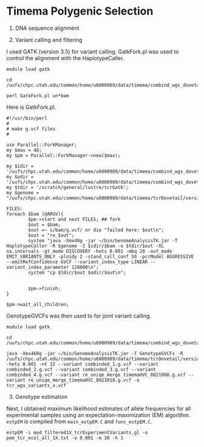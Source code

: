 # Timema Polygenic Selection

1. DNA sequence alignment

2. Variant calling and filtering

I used GATK (version 3.5) for variant calling. GatkFork.pl was used to control the alignment with the HaplotypeCaller.

```
module load gatk

cd /uufs/chpc.utah.edu/common/home/u6000989/data/timema/combind_wgs_dovetailV3/alignments_tcr

perl GatkFork.pl un*bam
```
Here is GatkFork.pl.
```
#!/usr/bin/perl
#
# make g.vcf files 
#

use Parallel::ForkManager;
my $max = 48;
my $pm = Parallel::ForkManager->new($max);

my $idir = '/uufs/chpc.utah.edu/common/home/u6000989/data/timema/combind_wgs_dovetailV3/alignments_tcr';
my $odir = '/uufs/chpc.utah.edu/common/home/u6000989/data/timema/combind_wgs_dovetailV3/variants_tcr';
my $tdir = '/scratch/general/lustre/tcrGatk';
my $genome = "/uufs/chpc.utah.edu/common/home/u6000989/data/timema/tcrDovetail/version3/mod_map_timema_06Jun2016_RvNkF702.fasta";

FILES:
foreach $bam (@ARGV){
        $pm->start and next FILES; ## fork
        $out = $bam;
        $out =~ s/bam/g.vcf/ or die "failed here: $out\n";
        $out = "re_$out";
        system "java -Xmx48g -jar ~/bin/GenomeAnalysisTK.jar -T HaplotypeCaller -R $genome -I $idir/$bam -o $tdir/$out -XL na.intervals -gt_mode DISCOVERY -hets 0.001 -mbq 20 -out_mode EMIT_VARIANTS_ONLY -ploidy 2 -stand_call_conf 50 -pcrModel AGGRESSIVE --emitRefConfidence GVCF --variant_index_type LINEAR --variant_index_parameter 128000\n";
        system "cp $tdir/$out $odir/$out\n";


        $pm->finish;
}

$pm->wait_all_children;

```
GenotypeGVCFs was then used to for joint variant calling.
```
module load gatk

cd /uufs/chpc.utah.edu/common/home/u6000989/data/timema/combind_wgs_dovetailV3/variants_tcr

java -Xmx460g -jar ~/bin/GenomeAnalysisTK.jar -T GenotypeGVCFs -R /uufs/chpc.utah.edu/common/home/u6000989/data/timema/tcrDovetail/version3/mod_map_timema_06Jun2016_RvNkF702.fasta -hets 0.001 -nt 32 --variant combinded_1.g.vcf --variant combinded_2.g.vcf --variant combinded_3.g.vcf --variant combinded_4.g.vcf --variant re_uniqe_merge_timemaHVC_8021008.g.vcf --variant re_uniqe_merge_timemaHVC_8021018.g.vcf -o tcr_wgs_variants_x.vcf

```

3. Genotype estimation

Next, I obtained maximum likelihood estimates of allele frequencies for all experimental samples using an expectation-maximization (EM) algorithm. `estpEM` is compiled from `main_estpEM.C` and `func_estpEM.C`.

```
estpEM -i mod_filtered1X_tcrExperimentVariants.gl -o pem_tcr_ecol_all_1X.txt -e 0.001 -m 30 -h 1
```

